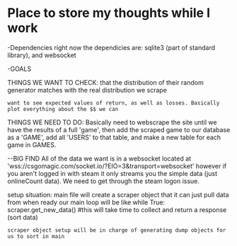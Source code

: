 # Place to store my thoughts while I work

-Dependencies
right now the dependicies are: sqlite3 (part of standard library), and websocket

-GOALS

THINGS WE WANT TO CHECK:
	that the distribution of their random generator matches with the real distribution we scrape

	want to see expected values of return, as well as losses. Basically plot everything about the $$ we can

THINGS WE NEED TO DO:
	Basically need to webscrape the site until we have the results of a full 'game', then add the scraped game to our database as a 'GAME', add all 'USERS' to that table, and make a new table for each game in GAMES.


--BIG FIND
	All of the data we want is in a websocket located at 'wss://csgomagic.com/socket.io/?EIO=3&transport=websocket' however if you aren't logged in with steam it only streams you the simple data (just onlineCount data). We need to get through the steam logon issue.


setup situation:
	main file will create a scraper object that it can just pull data from when ready our main loop will be like
	while True:
		scraper.get_new_data() #this will take time to collect and return a response
		(sort data)


	scraper object setup will be in charge of generating dump objects for us to sort in main
